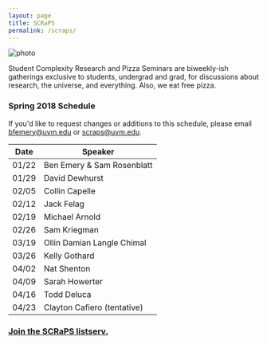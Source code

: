 ```yaml
---
layout: page
title: SCRaPS
permalink: /scraps/
---
```


![photo](https://pbs.twimg.com/profile_banners/1931116441/1503791348/1500x500)

Student Complexity Research and Pizza Seminars are biweekly-ish gatherings exclusive to students, undergrad and grad, for discussions about research, the universe, and everything. Also, we eat free pizza. 

### Spring 2018 Schedule

If you'd like to request changes or additions to this schedule, please email bfemery@uvm.edu or scraps@uvm.edu.


| Date |  Speaker        |
| ---- | --------------- |
| 01/22 | Ben Emery & Sam Rosenblatt   |
| 01/29 | David Dewhurst |
| 02/05 | Collin Capelle |
| 02/12 | Jack Felag |
| 02/19 | Michael Arnold | 
| 02/26 | Sam Kriegman |
| 03/19 | Ollin Damian Langle Chimal |
| 03/26 | Kelly Gothard |
| 04/02 | Nat Shenton |
| 04/09 | Sarah Howerter |
| 04/16 | Todd Deluca | 
| 04/23 | Clayton Cafiero (tentative) |

### [Join the SCRaPS listserv.](https://list.uvm.edu/cgi-bin/wa?SUBED1=SCRAPS)
